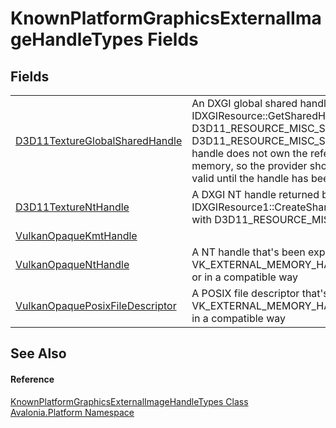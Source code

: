 # KnownPlatformGraphicsExternalImageHandleTypes Fields




## Fields
<table>
<tr>
<td><a href="F_Avalonia_Platform_KnownPlatformGraphicsExternalImageHandleTypes_D3D11TextureGlobalSharedHandle">D3D11TextureGlobalSharedHandle</a></td>
<td>An DXGI global shared handle returned by IDXGIResource::GetSharedHandle D3D11_RESOURCE_MISC_SHARED or D3D11_RESOURCE_MISC_SHARED_KEYEDMUTEX flag. The handle does not own the reference to the underlying video memory, so the provider should make sure that the resource is valid until the handle has been successfully imported</td>
</tr>
<tr>
<td><a href="F_Avalonia_Platform_KnownPlatformGraphicsExternalImageHandleTypes_D3D11TextureNtHandle">D3D11TextureNtHandle</a></td>
<td>A DXGI NT handle returned by IDXGIResource1::CreateSharedHandle for a texture created with D3D11_RESOURCE_MISC_SHARED_NTHANDLE or flag</td>
</tr>
<tr>
<td><a href="F_Avalonia_Platform_KnownPlatformGraphicsExternalImageHandleTypes_VulkanOpaqueKmtHandle">VulkanOpaqueKmtHandle</a></td>
<td> </td>
</tr>
<tr>
<td><a href="F_Avalonia_Platform_KnownPlatformGraphicsExternalImageHandleTypes_VulkanOpaqueNtHandle">VulkanOpaqueNtHandle</a></td>
<td>A NT handle that's been exported by Vulkan using VK_EXTERNAL_MEMORY_HANDLE_TYPE_OPAQUE_WIN32_BIT or in a compatible way</td>
</tr>
<tr>
<td><a href="F_Avalonia_Platform_KnownPlatformGraphicsExternalImageHandleTypes_VulkanOpaquePosixFileDescriptor">VulkanOpaquePosixFileDescriptor</a></td>
<td>A POSIX file descriptor that's exported by Vulkan using VK_EXTERNAL_MEMORY_HANDLE_TYPE_OPAQUE_FD_BIT or in a compatible way</td>
</tr>
</table>

## See Also


#### Reference
<a href="T_Avalonia_Platform_KnownPlatformGraphicsExternalImageHandleTypes">KnownPlatformGraphicsExternalImageHandleTypes Class</a>  
<a href="N_Avalonia_Platform">Avalonia.Platform Namespace</a>  

